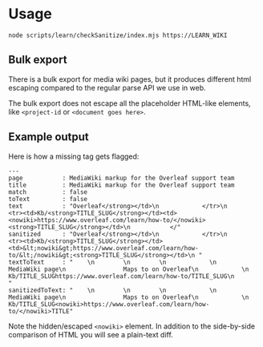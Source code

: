 # Usage

```
node scripts/learn/checkSanitize/index.mjs https://LEARN_WIKI
```

## Bulk export

There is a bulk export for media wiki pages, but it produces different
 html escaping compared to the regular parse API we use in web.

The bulk export does not escape all the placeholder HTML-like elements,
 like `<project-id` or `<document goes here>`.

## Example output

Here is how a missing tag gets flagged:

```
---
page           : MediaWiki markup for the Overleaf support team
title          : MediaWiki markup for the Overleaf support team
match          : false
toText         : false
text           : "Overleaf</strong></td>\n            </tr>\n           <tr><td>Kb/<strong>TITLE_SLUG</strong></td><td><nowiki>https://www.overleaf.com/learn/how-to/</nowiki><strong>TITLE_SLUG</strong></td>\n           </"
sanitized      : "Overleaf</strong></td>\n            </tr>\n           <tr><td>Kb/<strong>TITLE_SLUG</strong></td><td>&lt;nowiki&gt;https://www.overleaf.com/learn/how-to/&lt;/nowiki&gt;<strong>TITLE_SLUG</strong></td>\n "
textToText     : "    \n        \n        \n            \n                MediaWiki page\n                Maps to on Overleaf\n            \n           Kb/TITLE_SLUGhttps://www.overleaf.com/learn/how-to/TITLE_SLUG\n           "
sanitizedToText: "    \n        \n        \n            \n                MediaWiki page\n                Maps to on Overleaf\n            \n           Kb/TITLE_SLUG<nowiki>https://www.overleaf.com/learn/how-to/</nowiki>TITLE"
```

Note the hidden/escaped `<nowiki>` element.
In addition to the side-by-side comparison of HTML you will see a plain-text diff.
